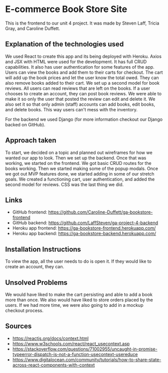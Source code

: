 # E-commerce Book Store Site
This is the frontend to our unit 4 project. It was made by Steven Laff, Tricia Gray, and Caroline Duffett.

## Explanation of the technologies used
We used React to create this app and its being deployed with Heroku. Axios and JSX with HTML were used for the development. It has full CRUD capabilities. It also has user authentication for some features of the app. Users can view the books and add them to their carts for checkout. The cart will add up the book prices and let the user know the total owed. They can also remove books added to their cart. We set up a second model for book reviews. All users can read reviews that are left on the books. If a user chooses to create an account, they can post book reviews. We were able to make it so only the user that posted the review can edit and delete it. We also set it so that only admin (staff) accounts can add books, edit books, and delete books. This way users can't mess with the inventory.

For the backend we used Django (for more information checkout our Django backed on GitHub).

## Approach taken
To start, we decided on a topic and planned out wireframes for how we wanted our app to look. Then we set up the backend. Once that was working, we started on the frontend. We got basic CRUD routes for the books working. Then we started making some of the popup modals. Once we got out MVP features done, we started adding in some of our stretch goals. We created a functioning cart, user authentication, and added the second model for reviews. CSS was the last thing we did.

## Links
  - GitHub frontend: https://github.com/Caroline-Duffett/ga-bookstore-frontend
  - GitHub backend: https://github.com/LaffSteven/ga-project-4-backend
  - Heroku app frontend: https://ga-bookstore-frontend.herokuapp.com/
  - Heroku app backend: https://ga-bookstore-backend.herokuapp.com/

## Installation Instructions
To view the app, all the user needs to do is open it. If they would like to create an account, they can.

## Unsolved Problems
We would have liked to make the cart persisting and able to add a book more than once. We also would have liked to store orders placed by the users. If we had more time, we were also going to add in a mockup checkout process.

## Sources
- https://reactjs.org/docs/context.html
- https://www.w3schools.com/react/react_usecontext.asp
- https://stackoverflow.com/questions/71002955/uncaught-in-promise-typeerror-dispatch-is-not-a-function-usecontext-usereduce
- https://www.digitalocean.com/community/tutorials/how-to-share-state-across-react-components-with-context
